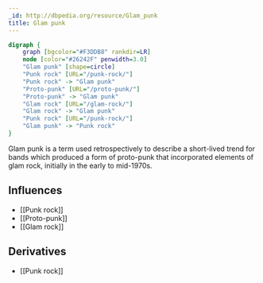 ```yaml
---
_id: http://dbpedia.org/resource/Glam_punk
title: Glam punk
---
```


```dot
digraph {
	graph [bgcolor="#F3DDB8" rankdir=LR]
	node [color="#26242F" penwidth=3.0]
	"Glam punk" [shape=circle]
	"Punk rock" [URL="/punk-rock/"]
	"Punk rock" -> "Glam punk"
	"Proto-punk" [URL="/proto-punk/"]
	"Proto-punk" -> "Glam punk"
	"Glam rock" [URL="/glam-rock/"]
	"Glam rock" -> "Glam punk"
	"Punk rock" [URL="/punk-rock/"]
	"Glam punk" -> "Punk rock"
}
```

Glam punk is a term used retrospectively to describe a short-lived trend for bands which produced a form of proto-punk that incorporated elements of glam rock, initially in the early to mid-1970s.

## Influences
- [[Punk rock]]
- [[Proto-punk]]
- [[Glam rock]]

## Derivatives
- [[Punk rock]]
